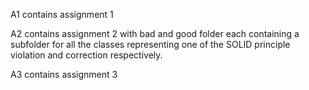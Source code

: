 A1 contains assignment 1

A2 contains assignment 2 with bad and good folder each containing a subfolder for all the classes representing one of the SOLID principle violation and correction respectively.

A3 contains assignment 3
